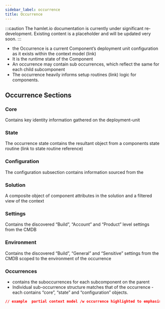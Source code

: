 ```yaml
---
sidebar_label: occurrence
title: Occurrence
---
```

:::caution
The hamlet.io documentation is currently under significant re-development. Existing content is a placeholder and will be updated very soon.
:::

* the Occurrence is a current Component’s deployment unit configuration as it exists within the context model (link)
* It is the runtime state of the Component
* An occurrence may contain sub occurrences, which reflect the same for each child subcomponent
* The occurrence heavily informs setup routines (link) logic for components.

## Occurrence Sections

### Core

Contains key identity information gathered on the deployment-unit

### State

The occurrence state contains the resultant object from a components state routine (link to state routine reference)

### Configuration

The configuration subsection contains information sourced from the

### Solution

A composite object of component attributes in the solution and a filtered view of the context

### Settings

Contains the discovered “Build”, “Account” and “Product” level settings from the CMDB

### Environment

Contains the discovered “Build”, “General” and “Sensitive” settings from the CMDB scoped to the environment of the occurrence

### Occurrences

* contains the suboccurrences for each subcomponent on the parent
* Individual sub-occurrence structure matches that of the occurrence - each contains “core”, “state” and “configuration” objects.

```json
// example  partial context model /w occurrence highlighted to emphasise it's relationship
```
